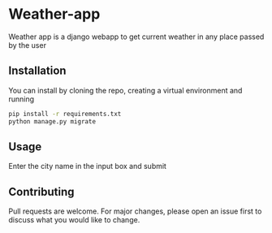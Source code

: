# Weather-app

Weather app is a django webapp to get current weather in any place passed by the user

## Installation

You can install by cloning the repo, creating a virtual environment and running
```bash
pip install -r requirements.txt
python manage.py migrate
```

## Usage

Enter the city name in the input box and submit

## Contributing
Pull requests are welcome. For major changes, please open an issue first to discuss what you would like to change.
